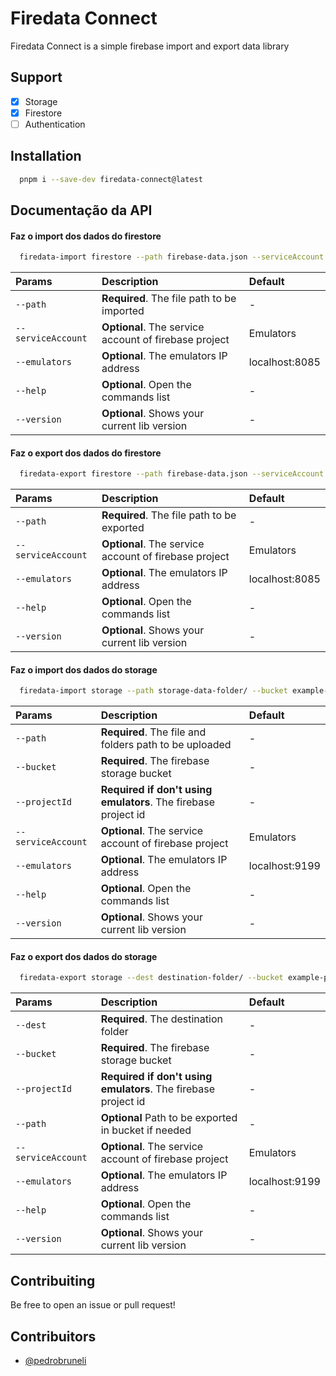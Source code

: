 # Firedata Connect

Firedata Connect is a simple firebase import and export data library
## Support
- [x]  Storage
- [x]  Firestore
- [ ]  Authentication

## Installation

```bash
  pnpm i --save-dev firedata-connect@latest
```
    
## Documentação da API

#### Faz o import dos dados do firestore

```bash
  firedata-import firestore --path firebase-data.json --serviceAccount serviceAccount.json
```

| Params   | Description                           | Default   |
| :---------- | :---------------------------------- | :-----   |
| `--path` | **Required**. The file path to be imported | -  |
| `--serviceAccount` | **Optional**. The service account of firebase project | Emulators  |
| `--emulators` | **Optional**. The emulators IP address | localhost:8085  |
| `--help` | **Optional**. Open the commands list | -  |
| `--version` | **Optional**. Shows your current lib version | -  |

#### Faz o export dos dados do firestore

```bash
  firedata-export firestore --path firebase-data.json --serviceAccount serviceAccount.json
```

| Params   | Description                           | Default   |
| :---------- | :---------------------------------- | :-----   |
| `--path` | **Required**. The file path to be exported | -  |
| `--serviceAccount` | **Optional**. The service account of firebase project | Emulators  |
| `--emulators` | **Optional**. The emulators IP address | localhost:8085  |
| `--help` | **Optional**. Open the commands list | -  |
| `--version` | **Optional**. Shows your current lib version | -  |

#### Faz o import dos dados do storage

```bash
  firedata-import storage --path storage-data-folder/ --bucket example-project.appspot.com --projectId example-project --serviceAccount serviceAccount.json
```

| Params   | Description                           | Default   |
| :---------- | :---------------------------------- | :-----   |
| `--path` | **Required**. The file and folders path to be uploaded | -  |
| `--bucket` | **Required**. The firebase storage bucket | -  |
| `--projectId` | **Required if don't using emulators**. The firebase project id | -  |
| `--serviceAccount` | **Optional**. The service account of firebase project | Emulators  |
| `--emulators` | **Optional**. The emulators IP address | localhost:9199  |
| `--help` | **Optional**. Open the commands list | -  |
| `--version` | **Optional**. Shows your current lib version | -  |

#### Faz o export dos dados do storage

```bash
  firedata-export storage --dest destination-folder/ --bucket example-project.appspot.com --projectId example-project --serviceAccount serviceAccount.json
```

| Params   | Description                           | Default   |
| :---------- | :---------------------------------- | :-----   |
| `--dest` | **Required**. The destination folder | -  |
| `--bucket` | **Required**. The firebase storage bucket | -  |
| `--projectId` | **Required if don't using emulators**. The firebase project id | -  |
| `--path` | **Optional** Path to be exported in bucket if needed | -  |
| `--serviceAccount` | **Optional**. The service account of firebase project | Emulators  |
| `--emulators` | **Optional**. The emulators IP address | localhost:9199  |
| `--help` | **Optional**. Open the commands list | -  |
| `--version` | **Optional**. Shows your current lib version | -  |

## Contribuiting

Be free to open an issue or pull request!

## Contribuitors

- [@pedrobruneli](https://www.github.com/pedrobruneli)

